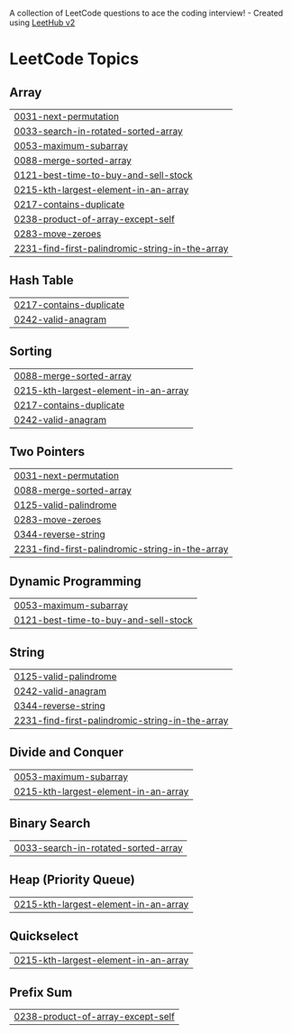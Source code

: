 A collection of LeetCode questions to ace the coding interview! - Created using [LeetHub v2](https://github.com/arunbhardwaj/LeetHub-2.0)
<!---LeetCode Topics Start-->
# LeetCode Topics
## Array
|  |
| ------- |
| [0031-next-permutation](https://github.com/Wizard0880/DSA_Streak/tree/master/0031-next-permutation) |
| [0033-search-in-rotated-sorted-array](https://github.com/Wizard0880/DSA_Streak/tree/master/0033-search-in-rotated-sorted-array) |
| [0053-maximum-subarray](https://github.com/Wizard0880/DSA_Streak/tree/master/0053-maximum-subarray) |
| [0088-merge-sorted-array](https://github.com/Wizard0880/DSA_Streak/tree/master/0088-merge-sorted-array) |
| [0121-best-time-to-buy-and-sell-stock](https://github.com/Wizard0880/DSA_Streak/tree/master/0121-best-time-to-buy-and-sell-stock) |
| [0215-kth-largest-element-in-an-array](https://github.com/Wizard0880/DSA_Streak/tree/master/0215-kth-largest-element-in-an-array) |
| [0217-contains-duplicate](https://github.com/Wizard0880/DSA_Streak/tree/master/0217-contains-duplicate) |
| [0238-product-of-array-except-self](https://github.com/Wizard0880/DSA_Streak/tree/master/0238-product-of-array-except-self) |
| [0283-move-zeroes](https://github.com/Wizard0880/DSA_Streak/tree/master/0283-move-zeroes) |
| [2231-find-first-palindromic-string-in-the-array](https://github.com/Wizard0880/DSA_Streak/tree/master/2231-find-first-palindromic-string-in-the-array) |
## Hash Table
|  |
| ------- |
| [0217-contains-duplicate](https://github.com/Wizard0880/DSA_Streak/tree/master/0217-contains-duplicate) |
| [0242-valid-anagram](https://github.com/Wizard0880/DSA_Streak/tree/master/0242-valid-anagram) |
## Sorting
|  |
| ------- |
| [0088-merge-sorted-array](https://github.com/Wizard0880/DSA_Streak/tree/master/0088-merge-sorted-array) |
| [0215-kth-largest-element-in-an-array](https://github.com/Wizard0880/DSA_Streak/tree/master/0215-kth-largest-element-in-an-array) |
| [0217-contains-duplicate](https://github.com/Wizard0880/DSA_Streak/tree/master/0217-contains-duplicate) |
| [0242-valid-anagram](https://github.com/Wizard0880/DSA_Streak/tree/master/0242-valid-anagram) |
## Two Pointers
|  |
| ------- |
| [0031-next-permutation](https://github.com/Wizard0880/DSA_Streak/tree/master/0031-next-permutation) |
| [0088-merge-sorted-array](https://github.com/Wizard0880/DSA_Streak/tree/master/0088-merge-sorted-array) |
| [0125-valid-palindrome](https://github.com/Wizard0880/DSA_Streak/tree/master/0125-valid-palindrome) |
| [0283-move-zeroes](https://github.com/Wizard0880/DSA_Streak/tree/master/0283-move-zeroes) |
| [0344-reverse-string](https://github.com/Wizard0880/DSA_Streak/tree/master/0344-reverse-string) |
| [2231-find-first-palindromic-string-in-the-array](https://github.com/Wizard0880/DSA_Streak/tree/master/2231-find-first-palindromic-string-in-the-array) |
## Dynamic Programming
|  |
| ------- |
| [0053-maximum-subarray](https://github.com/Wizard0880/DSA_Streak/tree/master/0053-maximum-subarray) |
| [0121-best-time-to-buy-and-sell-stock](https://github.com/Wizard0880/DSA_Streak/tree/master/0121-best-time-to-buy-and-sell-stock) |
## String
|  |
| ------- |
| [0125-valid-palindrome](https://github.com/Wizard0880/DSA_Streak/tree/master/0125-valid-palindrome) |
| [0242-valid-anagram](https://github.com/Wizard0880/DSA_Streak/tree/master/0242-valid-anagram) |
| [0344-reverse-string](https://github.com/Wizard0880/DSA_Streak/tree/master/0344-reverse-string) |
| [2231-find-first-palindromic-string-in-the-array](https://github.com/Wizard0880/DSA_Streak/tree/master/2231-find-first-palindromic-string-in-the-array) |
## Divide and Conquer
|  |
| ------- |
| [0053-maximum-subarray](https://github.com/Wizard0880/DSA_Streak/tree/master/0053-maximum-subarray) |
| [0215-kth-largest-element-in-an-array](https://github.com/Wizard0880/DSA_Streak/tree/master/0215-kth-largest-element-in-an-array) |
## Binary Search
|  |
| ------- |
| [0033-search-in-rotated-sorted-array](https://github.com/Wizard0880/DSA_Streak/tree/master/0033-search-in-rotated-sorted-array) |
## Heap (Priority Queue)
|  |
| ------- |
| [0215-kth-largest-element-in-an-array](https://github.com/Wizard0880/DSA_Streak/tree/master/0215-kth-largest-element-in-an-array) |
## Quickselect
|  |
| ------- |
| [0215-kth-largest-element-in-an-array](https://github.com/Wizard0880/DSA_Streak/tree/master/0215-kth-largest-element-in-an-array) |
## Prefix Sum
|  |
| ------- |
| [0238-product-of-array-except-self](https://github.com/Wizard0880/DSA_Streak/tree/master/0238-product-of-array-except-self) |
<!---LeetCode Topics End-->